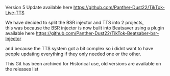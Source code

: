 Version 5 Update available here https://github.com/Panther-Dust22/TikTok-Live-TTS

We have decided to split the BSR injector and TTS into 2 projects,  
this was because the BSR injector is now built into Beatsaver using a plugin available here https://github.com/Panther-Dust22/TikTok-Beatsaber-bsr-Injector

and because the TTS system got a bit complex so i didnt want to have people updating everything if they only needed one or the other.

This Git has been archived for Historical use, old versions are available on the releases list  

